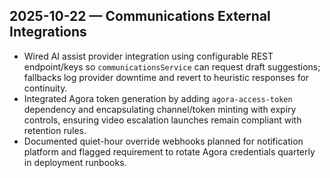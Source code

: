 ## 2025-10-22 — Communications External Integrations
- Wired AI assist provider integration using configurable REST endpoint/keys so `communicationsService` can request draft suggestions; fallbacks log provider downtime and revert to heuristic responses for continuity.
- Integrated Agora token generation by adding `agora-access-token` dependency and encapsulating channel/token minting with expiry controls, ensuring video escalation launches remain compliant with retention rules.
- Documented quiet-hour override webhooks planned for notification platform and flagged requirement to rotate Agora credentials quarterly in deployment runbooks.
